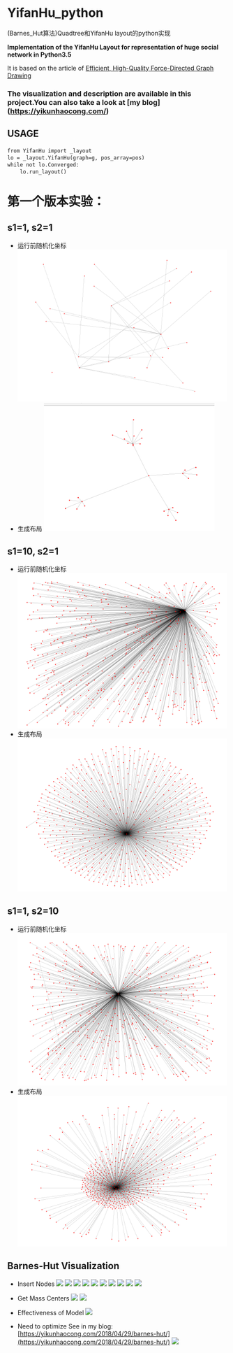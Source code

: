 # YifanHu_python
(Barnes_Hut算法)Quadtree和YifanHu layout的python实现 

**Implementation of the YifanHu Layout for representation of huge social network in Python3.5**

It is based on the article of [Efficient, High-Quality
Force-Directed Graph
Drawing](http://www.mathematica-journal.com/issue/v10i1/contents/graph_draw/graph_draw.pdf)

### The visualization and description are available in this project.You can also take a look at **[my blog]**(https://yikunhaocong.com/)

## USAGE
```
from YifanHu import _layout
lo = _layout.YifanHu(graph=g, pos_array=pos)
while not lo.Converged:
	lo.run_layout()
```

# 第一个版本实验：
## s1=1, s2=1
- 运行前随机化坐标
![](result/origin_1.png)
- 生成布局
![](result/result_1.png)

## s1=10, s2=1
- 运行前随机化坐标
![](result/101_origin.png)
- 生成布局
![](result/101_result.png)


## s1=1, s2=10
- 运行前随机化坐标
![](result/110_origin.png)
- 生成布局
![](result/110_result.png)

## Barnes-Hut Visualization
- Insert Nodes 
![](http://op72m4y17.bkt.clouddn.com/Figure_1.png)
![](http://op72m4y17.bkt.clouddn.com/Figure_1-1.png)
![](http://op72m4y17.bkt.clouddn.com/Figure_1-2.png)
![](http://op72m4y17.bkt.clouddn.com/Figure_1-3.png)
![](http://op72m4y17.bkt.clouddn.com/Figure_1-4.png)
![](http://op72m4y17.bkt.clouddn.com/Figure_1-5.png)
![](http://op72m4y17.bkt.clouddn.com/Figure_1-6.png)
![](http://op72m4y17.bkt.clouddn.com/Figure_1-7.png)
![](http://op72m4y17.bkt.clouddn.com/Figure_1-8.png)
![](http://op72m4y17.bkt.clouddn.com/Figure_1-9.png)

- Get Mass Centers
![](http://op72m4y17.bkt.clouddn.com/node_100.png)
![](http://op72m4y17.bkt.clouddn.com/node_100_mass.png)

- Effectiveness of Model
![](http://op72m4y17.bkt.clouddn.com/eff_1.png)

- Need to optimize
See in my blog: [https://yikunhaocong.com/2018/04/29/barnes-hut/](https://yikunhaocong.com/2018/04/29/barnes-hut/)
![](http://op72m4y17.bkt.clouddn.com/eff_2.png)